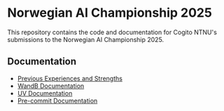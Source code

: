 # Norwegian AI Championship 2025

This repository contains the code and documentation for Cogito NTNU's submissions to the Norwegian AI Championship 2025.

## Documentation

- [Previous Experiences and Strengths](docs/previous-experiences.md)
- [WandB Documentation](https://docs.wandb.ai/quickstart/)
- [UV Documentation](https://docs.astral.sh/uv/)
- [Pre-commit Documentation](https://pre-commit.com/)
